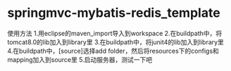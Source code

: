 # springmvc-mybatis-redis_template
使用方法
1.用eclipse的maven_import导入到workspace
2.在buildpath中，将tomcat8.0的lib加入到library里
3.在buildpath中，将junit4的lib加入到library里
4.在buildpath中，[source]选择add folder，然后将resources下的configs和mapping加入到source里
5.启动服务器，测试一下吧
